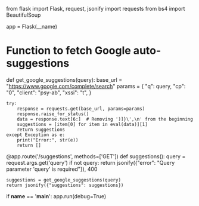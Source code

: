 from flask import Flask, request, jsonify
import requests
from bs4 import BeautifulSoup

app = Flask(__name)

# Function to fetch Google auto-suggestions
def get_google_suggestions(query):
    base_url = "https://www.google.com/complete/search"
    params = {
        "q": query,
        "cp": "0",
        "client": "psy-ab",
        "xssi": "t",
    }

    try:
        response = requests.get(base_url, params=params)
        response.raise_for_status()
        data = response.text[6:]  # Removing ')]}\',\n' from the beginning
        suggestions = [item[0] for item in eval(data)][1]
        return suggestions
    except Exception as e:
        print("Error:", str(e))
        return []

@app.route('/suggestions', methods=['GET'])
def suggestions():
    query = request.args.get('query')
    if not query:
        return jsonify({"error": "Query parameter 'query' is required"}), 400

    suggestions = get_google_suggestions(query)
    return jsonify({"suggestions": suggestions})

if __name__ == '__main__':
    app.run(debug=True)
